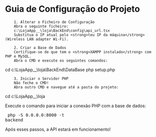 <!DOCTYPE html>
<html lang="pt">
<head>
    <meta charset="UTF-8">
    <meta name="viewport" content="width=device-width, initial-scale=1.0">
    <title>Guia de Configuração</title>
</head>
<body>
    <div>
        <h1>Guia de Configuração do Projeto</h1>
        
        1. Alterar o Ficheiro de Configuração
        Abra o seguinte ficheiro:
        c:\LojaApp__\loja\BackEnd\config\api_url.tsx
        Substitua o IP atual pelo <strong>teu IP da máquina</strong> (Wireless LAN adapter Wi-Fi).
        
        2. Criar a Base de Dados
        Certifique-se de que tem o <strong>XAMPP instalado</strong> com PHP e MySQL.
        Abra o CMD e execute os seguintes comandos:
        
cd c:\LojaApp__\loja\BackEnd\DataBase
php setup.php
        </pre>
        
        3. Iniciar o Servidor PHP
        Não feche o CMD!
        Abra outro CMD e navegue até a pasta do projeto:
        
cd c:\LojaApp__\loja
        </pre>
        <p>Execute o comando para iniciar a conexão PHP com a base de dados:</p>
        <pre>
php -S 0.0.0.0:8000 -t backend
        </pre>
        <p>Após esses passos, a API estará em funcionamento!</p>
    </div>
</body>
</html>
